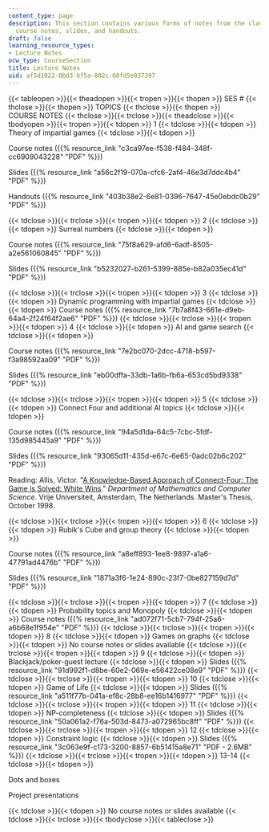 ```yaml
---
content_type: page
description: This section contains various forms of notes from the class. They include
  course notes, slides, and handouts.
draft: false
learning_resource_types:
- Lecture Notes
ocw_type: CourseSection
title: Lecture Notes
uid: af5d1022-0bd3-bf5a-802c-68fd5e037397
---
```

{{< tableopen >}}{{< theadopen >}}{{< tropen >}}{{< thopen >}}
SES #
{{< thclose >}}{{< thopen >}}
TOPICS
{{< thclose >}}{{< thopen >}}
COURSE NOTES
{{< thclose >}}{{< trclose >}}{{< theadclose >}}{{< tbodyopen >}}{{< tropen >}}{{< tdopen >}}
1
{{< tdclose >}}{{< tdopen >}}
Theory of impartial games
{{< tdclose >}}{{< tdopen >}}

Course notes ({{% resource_link "c3ca97ee-f538-f484-348f-cc6909043228" "PDF" %}})

Slides ({{% resource_link "a56c2f19-070a-cfc6-2af4-46e3d7ddc4b4" "PDF" %}})

Handouts ({{% resource_link "403b38e2-6e81-0396-7647-45e0ebdc0b29" "PDF" %}})

{{< tdclose >}}{{< trclose >}}{{< tropen >}}{{< tdopen >}}
2
{{< tdclose >}}{{< tdopen >}}
Surreal numbers
{{< tdclose >}}{{< tdopen >}}

Course notes ({{% resource_link "75f8a629-afd6-6adf-8505-a2e561060845" "PDF" %}})

Slides ({{% resource_link "b5232027-b261-5399-885e-b82a035ec41d" "PDF" %}})

{{< tdclose >}}{{< trclose >}}{{< tropen >}}{{< tdopen >}}
3
{{< tdclose >}}{{< tdopen >}}
Dynamic programming with impartial games
{{< tdclose >}}{{< tdopen >}}
Course notes ({{% resource_link "7b7a8f43-661e-d9eb-64a4-2f24f64f2ae6" "PDF" %}})
{{< tdclose >}}{{< trclose >}}{{< tropen >}}{{< tdopen >}}
4
{{< tdclose >}}{{< tdopen >}}
AI and game search
{{< tdclose >}}{{< tdopen >}}

Course notes ({{% resource_link "7e2bc070-2dcc-4718-b597-f3a98592aa09" "PDF" %}})

Slides ({{% resource_link "eb00dffa-33db-1a6b-fb6a-653cd5bd9338" "PDF" %}})

{{< tdclose >}}{{< trclose >}}{{< tropen >}}{{< tdopen >}}
5
{{< tdclose >}}{{< tdopen >}}
Connect Four and additional AI topics
{{< tdclose >}}{{< tdopen >}}

Course notes ({{% resource_link "94a5d1da-64c5-7cbc-5fdf-135d985445a9" "PDF" %}})

Slides ({{% resource_link "93065d11-435d-e67c-6e65-0adc02b6c202" "PDF" %}})

Reading: Allis, Victor. "[A Knowledge-Based Approach of Connect-Four: The Game is Solved: White Wins](https://studylib.net/doc/13569535/a-knowledge-based-approach-of-connect-four#google_vignette)." *Department of Mathematics and Computer Science*. Vrije Universiteit, Amsterdam, The Netherlands. Master's Thesis, October 1998.

{{< tdclose >}}{{< trclose >}}{{< tropen >}}{{< tdopen >}}
6
{{< tdclose >}}{{< tdopen >}}
Rubik's Cube and group theory
{{< tdclose >}}{{< tdopen >}}

Course notes ({{% resource_link "a8eff893-1ee8-9897-a1a6-47791ad4476b" "PDF" %}})

Slides ({{% resource_link "1871a3f6-1e24-890c-23f7-0be827159d7d" "PDF" %}})

{{< tdclose >}}{{< trclose >}}{{< tropen >}}{{< tdopen >}}
7
{{< tdclose >}}{{< tdopen >}}
Probability topics and Monopoly
{{< tdclose >}}{{< tdopen >}}
Course notes ({{% resource_link "ad072f71-5cb7-794f-25a6-a6b68e1f954e" "PDF" %}})
{{< tdclose >}}{{< trclose >}}{{< tropen >}}{{< tdopen >}}
8
{{< tdclose >}}{{< tdopen >}}
Games on graphs
{{< tdclose >}}{{< tdopen >}}
No course notes or slides available
{{< tdclose >}}{{< trclose >}}{{< tropen >}}{{< tdopen >}}
9
{{< tdclose >}}{{< tdopen >}}
Blackjack/poker-guest lecture
{{< tdclose >}}{{< tdopen >}}
Slides ({{% resource_link "91d992f1-d8be-60e2-069e-e56422ce08e9" "PDF" %}})
{{< tdclose >}}{{< trclose >}}{{< tropen >}}{{< tdopen >}}
10
{{< tdclose >}}{{< tdopen >}}
Game of Life
{{< tdclose >}}{{< tdopen >}}
Slides ({{% resource_link "a511f77b-041a-ef8c-28b8-ee16b1416977" "PDF" %}})
{{< tdclose >}}{{< trclose >}}{{< tropen >}}{{< tdopen >}}
11
{{< tdclose >}}{{< tdopen >}}
NP-completeness
{{< tdclose >}}{{< tdopen >}}
Slides ({{% resource_link "50a061a2-f76a-503d-8473-a072965bc8ff" "PDF" %}})
{{< tdclose >}}{{< trclose >}}{{< tropen >}}{{< tdopen >}}
12
{{< tdclose >}}{{< tdopen >}}
Constraint logic
{{< tdclose >}}{{< tdopen >}}
Slides ({{% resource_link "3c063e9f-c173-3200-8857-6b51415a8e71" "PDF - 2.6MB" %}})
{{< tdclose >}}{{< trclose >}}{{< tropen >}}{{< tdopen >}}
13-14
{{< tdclose >}}{{< tdopen >}}

Dots and boxes

Project presentations

{{< tdclose >}}{{< tdopen >}}
No course notes or slides available
{{< tdclose >}}{{< trclose >}}{{< tbodyclose >}}{{< tableclose >}}
